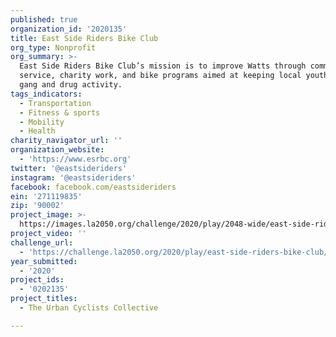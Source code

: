 ```yaml
---
published: true
organization_id: '2020135'
title: East Side Riders Bike Club
org_type: Nonprofit
org_summary: >-
  East Side Riders Bike Club’s mission is to improve Watts through community
  service, charity work, and bike programs aimed at keeping local youth out of
  gang and drug activity.
tags_indicators:
  - Transportation
  - Fitness & sports
  - Mobility
  - Health
charity_navigator_url: ''
organization_website:
  - 'https://www.esrbc.org'
twitter: '@eastsideriders'
instagram: '@eastsideriders'
facebook: facebook.com/eastsideriders
ein: '271119835'
zip: '90002'
project_image: >-
  https://images.la2050.org/challenge/2020/play/2048-wide/east-side-riders-bike-club.jpg
project_video: ''
challenge_url:
  - 'https://challenge.la2050.org/2020/play/east-side-riders-bike-club/'
year_submitted:
  - '2020'
project_ids:
  - '0202135'
project_titles:
  - The Urban Cyclists Collective

---
```

